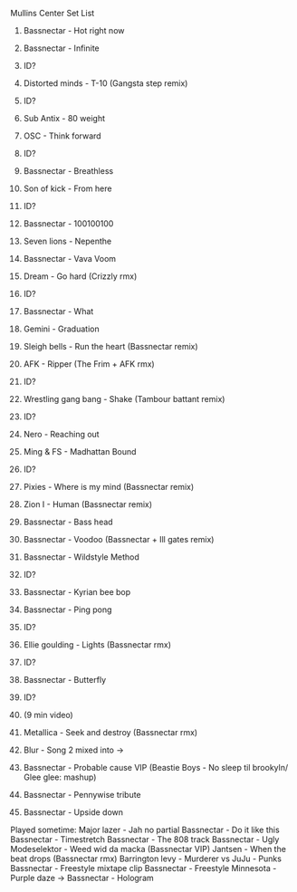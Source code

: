 Mullins Center Set List

  1. Bassnectar - Hot right now

  2. Bassnectar - Infinite

  3. ID?

  4. Distorted minds - T-10 (Gangsta step remix)

  5. ID?

  6. Sub Antix - 80 weight

  7. OSC - Think forward 

  8. ID?

  9. Bassnectar - Breathless

  10. Son of kick - From here

  11. ID?

  12. Bassnectar - 100100100

  13. Seven lions - Nepenthe 

  14. Bassnectar - Vava Voom

  15. Dream - Go hard (Crizzly rmx)

  16. ID?

  17. Bassnectar - What

  18. Gemini - Graduation 

  19. Sleigh bells - Run the heart (Bassnectar remix)

  20. AFK - Ripper (The Frim + AFK rmx)

  21. ID?

  22. Wrestling gang bang - Shake (Tambour battant remix)

  23. ID?

  24. Nero - Reaching out

  25. Ming & FS - Madhattan Bound

  26. ID?

  27. Pixies - Where is my mind (Bassnectar remix)

  28. Zion I - Human (Bassnectar remix)

  29. Bassnectar - Bass head

  30. Bassnectar - Voodoo (Bassnectar + Ill gates remix)

  31. Bassnectar - Wildstyle Method

  32. ID?

  33. Bassnectar - Kyrian bee bop 

  34. Bassnectar - Ping pong

  35. ID?

  36. Ellie goulding - Lights (Bassnectar rmx)

  37. ID?

  38. Bassnectar - Butterfly

  39. ID?

  40. (9 min video)

  41. Metallica - Seek and destroy (Bassnectar rmx)

  42. Blur - Song 2 mixed into ->

  43. Bassnectar - Probable cause VIP (Beastie Boys - No sleep til brookyln/ Glee glee: mashup)

  44. Bassnectar - Pennywise tribute

  45. Bassnectar - Upside down

Played sometime: Major lazer - Jah no partial Bassnectar - Do it like this
Bassnectar - Timestretch Bassnectar - The 808 track Bassnectar - Ugly
Modeselektor - Weed wid da macka (Bassnectar VIP) Jantsen - When the beat
drops (Bassnectar rmx) Barrington levy - Murderer vs JuJu - Punks Bassnectar -
Freestyle mixtape clip Bassnectar - Freestyle Minnesota - Purple daze ->
Bassnectar - Hologram

